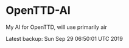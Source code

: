 # OpenTTD-AI
My AI for OpenTTD, will use primarily air

Latest backup: Sun Sep 29 06:50:01 UTC 2019
